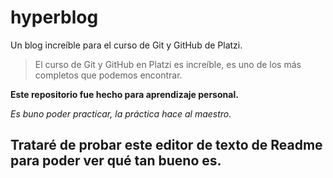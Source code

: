 # hyperblog
Un blog increíble para el curso de Git y GitHub de Platzi.
> El curso de Git y GitHub en Platzi es increíble, es uno de los más completos que podemos encontrar.

**Este repositorio fue hecho para aprendizaje personal.**

*Es buno poder practicar, la práctica hace al maestro.*

## Trataré de probar este editor de texto de Readme para poder ver qué tan bueno es.
